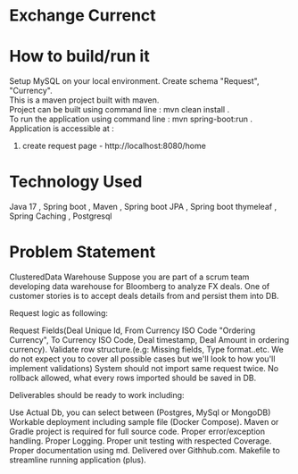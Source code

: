 # Exchange Currenct

# How to build/run it

Setup MySQL on your local environment. Create schema "Request", "Currency".       
This is a maven project built with maven.        
Project can be built using command line : mvn clean install  .   
To run the application using command line : mvn spring-boot:run .  
Application is accessible at :  
1. create request page - http://localhost:8080/home


# Technology Used

Java 17 , Spring boot , Maven , Spring boot JPA  , Spring boot thymeleaf , Spring Caching , Postgresql           

# Problem Statement

ClusteredData Warehouse
Suppose you are part of a scrum team developing data warehouse for Bloomberg to analyze FX deals. One of customer stories is to accept deals details from and persist them into DB.


Request logic as following:

Request Fields(Deal Unique Id, From Currency ISO Code "Ordering Currency", To Currency ISO Code, Deal timestamp, Deal Amount in ordering currency).
Validate row structure.(e.g: Missing fields, Type format..etc. We do not expect you to cover all possible cases but we'll look to how you'll implement validations)
System should not import same request twice.
No rollback allowed, what every rows imported should be saved in DB.

Deliverables should be ready to work including:

Use Actual Db, you can select between (Postgres, MySql or MongoDB)
Workable deployment including sample file (Docker Compose).
Maven or Gradle project is required for full source code.
Proper error/exception handling.
Proper Logging.
Proper unit testing with respected Coverage.
Proper documentation using md.
Delivered over Githhub.com.
Makefile to streamline running application (plus).


